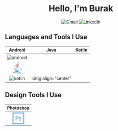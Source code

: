 <h1 align="center">Hello, I'm Burak</h1>

<p align="center">
	<a href="mailto:burakodaloglu1@gmail.com"><img src="https://img.icons8.com/bubbles/75/000000/gmail.png" alt="Gmail"/></a>
	<a href="https://www.linkedin.com/in/burakkodaloglu/"><img src="https://img.icons8.com/bubbles/75/000000/linkedin.png" alt="LinkedIn"/></a>
</p>

<h2 align="left">Languages and Tools I Use</h2>

| Android | Java | Kotlin |
| :-: | :-: | :-: | 
<img align="center" src="https://developer.android.com/images/logos/android.svg" alt="android" width="40" height="40"/>|
<img align="center" src="https://raw.githubusercontent.com/devicons/devicon/master/icons/java/java-original.svg" alt="java" width="40" height="40"/>|
<img align="center" src="https://www.vectorlogo.zone/logos/kotlinlang/kotlinlang-icon.svg" alt="kotlin" width="40" height="40"/>|<img align="center"|

<h2 align="left">Design Tools I Use</h2>

| Photoshop |
| :-: |
|<img align="center" src="https://raw.githubusercontent.com/devicons/devicon/master/icons/photoshop/photoshop-line.svg" alt="photoshop" width="40" height="40"/>|
